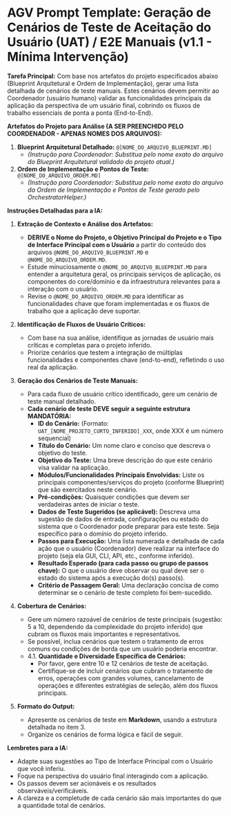 # AGV Prompt Template: Geração de Cenários de Teste de Aceitação do Usuário (UAT) / E2E Manuais (v1.1 - Mínima Intervenção)

**Tarefa Principal:** Com base nos artefatos do projeto especificados abaixo (Blueprint Arquitetural e Ordem de Implementação), gerar uma lista detalhada de cenários de teste manuais. Estes cenários devem permitir ao Coordenador (usuário humano) validar as funcionalidades principais da aplicação da perspectiva de um usuário final, cobrindo os fluxos de trabalho essenciais de ponta a ponta (End-to-End).

**Artefatos do Projeto para Análise (A SER PREENCHIDO PELO COORDENADOR - APENAS NOMES DOS ARQUIVOS):**

1.  **Blueprint Arquitetural Detalhado:** `@[NOME_DO_ARQUIVO_BLUEPRINT.MD]`
    *   *(Instrução para Coordenador: Substitua pelo nome exato do arquivo do Blueprint Arquitetural validado do projeto atual.)*
2.  **Ordem de Implementação e Pontos de Teste:** `@[NOME_DO_ARQUIVO_ORDEM.MD]`
    *   *(Instrução para Coordenador: Substitua pelo nome exato do arquivo da Ordem de Implementação e Pontos de Teste gerado pelo OrchestratorHelper.)*

**Instruções Detalhadas para a IA:**

1.  **Extração de Contexto e Análise dos Artefatos:**
    *   **DERIVE o Nome do Projeto, o Objetivo Principal do Projeto e o Tipo de Interface Principal com o Usuário** a partir do conteúdo dos arquivos `@NOME_DO_ARQUIVO_BLUEPRINT.MD` e `@NOME_DO_ARQUIVO_ORDEM.MD`.
    *   Estude minuciosamente o `@NOME_DO_ARQUIVO_BLUEPRINT.MD` para entender a arquitetura geral, os principais serviços de aplicação, os componentes do core/domínio e da infraestrutura relevantes para a interação com o usuário.
    *   Revise o `@NOME_DO_ARQUIVO_ORDEM.MD` para identificar as funcionalidades chave que foram implementadas e os fluxos de trabalho que a aplicação deve suportar.

2.  **Identificação de Fluxos de Usuário Críticos:**
    *   Com base na sua análise, identifique as jornadas de usuário mais críticas e completas para o projeto inferido.
    *   Priorize cenários que testem a integração de múltiplas funcionalidades e componentes chave (end-to-end), refletindo o uso real da aplicação.

3.  **Geração dos Cenários de Teste Manuais:**
    *   Para cada fluxo de usuário crítico identificado, gere um cenário de teste manual detalhado.
    *   **Cada cenário de teste DEVE seguir a seguinte estrutura MANDATÓRIA:**
        *   **ID do Cenário:** (Formato: `UAT_[NOME_PROJETO_CURTO_INFERIDO]_XXX`, onde XXX é um número sequencial)
        *   **Título do Cenário:** Um nome claro e conciso que descreva o objetivo do teste.
        *   **Objetivo do Teste:** Uma breve descrição do que este cenário visa validar na aplicação.
        *   **Módulos/Funcionalidades Principais Envolvidas:** Liste os principais componentes/serviços do projeto (conforme Blueprint) que são exercitados neste cenário.
        *   **Pré-condições:** Quaisquer condições que devem ser verdadeiras antes de iniciar o teste.
        *   **Dados de Teste Sugeridos (se aplicável):** Descreva uma sugestão de dados de entrada, configurações ou estado do sistema que o Coordenador pode preparar para este teste. Seja específico para o domínio do projeto inferido.
        *   **Passos para Execução:** Uma lista numerada e detalhada de cada ação que o usuário (Coordenador) deve realizar na interface do projeto (seja ela GUI, CLI, API, etc., conforme inferido).
        *   **Resultado Esperado (para cada passo ou grupo de passos chave):** O que o usuário deve observar ou qual deve ser o estado do sistema após a execução do(s) passo(s).
        *   **Critério de Passagem Geral:** Uma declaração concisa de como determinar se o cenário de teste completo foi bem-sucedido.

4.  **Cobertura de Cenários:**
    *   Gere um número razoável de cenários de teste principais (sugestão: 5 a 10, dependendo da complexidade do projeto inferido) que cubram os fluxos mais importantes e representativos.
    *   Se possível, inclua cenários que testem o tratamento de erros comuns ou condições de borda que um usuário poderia encontrar.
    *   4.1.  **Quantidade e Diversidade Específica de Cenários:**
        *   Por favor, gere entre 10 e 12 cenários de teste de aceitação.
        *   Certifique-se de incluir cenários que cubram o tratamento de erros, operações com grandes volumes, cancelamento de operações e diferentes estratégias de seleção, além dos fluxos principais.

5.  **Formato do Output:**
    *   Apresente os cenários de teste em **Markdown**, usando a estrutura detalhada no item 3.
    *   Organize os cenários de forma lógica e fácil de seguir.

**Lembretes para a IA:**
*   Adapte suas sugestões ao Tipo de Interface Principal com o Usuário que você inferiu.
*   Foque na perspectiva do usuário final interagindo com a aplicação.
*   Os passos devem ser acionáveis e os resultados observáveis/verificáveis.
*   A clareza e a completude de cada cenário são mais importantes do que a quantidade total de cenários.